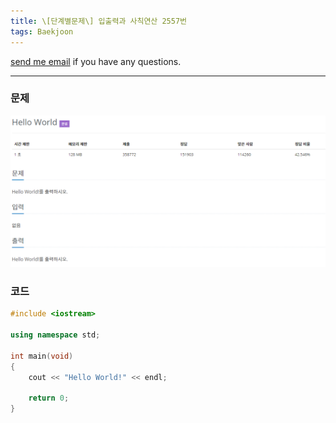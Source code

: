 ```yaml
---
title: \[단계별문제\] 입출력과 사칙연산 2557번
tags: Baekjoon
---
```


[send me email](mailto:jewel7492@gmail.com) if you have any questions.

<!--more-->

---

### 문제   
![그림1](/assets/Baekjoon/2577/1.PNG)  

### 코드
```cpp
#include <iostream> 

using namespace std;
 
int main(void)
{
    cout << "Hello World!" << endl;
    
    return 0;
}
```